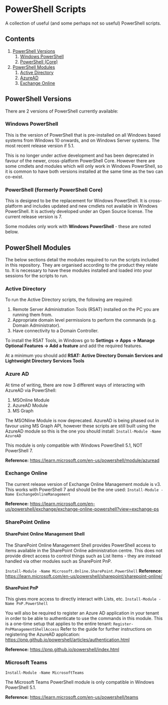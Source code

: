 # PowerShell Scripts
A collection of useful (and some perhaps not so useful) PowerShell scripts.

## Contents

1. [PowerShell Versions](#powershell-versions)
    1. [Windows PowerShell](#windows-powershell)
    2. [PowerShell (Core)](#powershell-formerly-powershell-core)
2. [PowerShell Modules](#powershell-modules)
    1. [Active Directory](#active-directory)
    2. [AzureAD](#azure-ad)
    3. [Exchange Online](#exchange-online)


## PowerShell Versions
There are 2 versions of PowerShell currently available:

### Windows PowerShell
This is the version of PowerShell that is pre-installed on all Windows based systems from Windows 10 onwards, and on Windows Server systems. The most recent release version if 5.1. 

This is no longer under active development and has been deprecated in favour of the newer, cross-platform PowerShell Core. However there are some cmdlets and modules which will only work in Windows PowerShell, so it is common to have both versions installed at the same time as the two can co-exist.

### PowerShell (formerly PowerShell Core)
This is designed to be the replacement for Windows PowerShell. It is cross-platform and includes updated and new cmdlets not available in Windows PowerShell. It is actively developed under an Open Source license. The current release version is 7.

Some modules only work with **Windows PowerShell** - these are noted below.

## PowerShell Modules
The below sections detail the modules required to run the scripts included in this repository. They are organised according to the product they relate to. It is necessary to have these modules installed and loaded into your sessions for the scripts to run.

### Active Directory
To run the Active Directory scripts, the following are required:

1. Remote Server Administration Tools (RSAT) installed on the PC you are running them from.
2. Appropriate domain level permissions to perform the commands (e.g. Domain Administrator).
3. Have connectivity to a Domain Controller.

To install the RSAT Tools, in Windows go to **Settings -> Apps -> Manage Optional Features -> Add a feature** and add the required features.

At a minimum you should add **RSAT: Active Directory Domain Services and Lightweight Directory Services Tools**

### Azure AD
At time of writing, there are now 3 different ways of interacting with AzureAD via PowerShell:

1. MSOnline Module
2. AzureAD Module
3. MS Graph

The MSONline Module is now deprecated. AzureAD is being phased out in favour using MS Graph API, however these scripts are still built using the AzureAD module so this is the one you should install:
`Install-Module -Name AzureAD`

This module is only compatible with Windows PowerShell 5.1, NOT PowerShell 7.

**Reference:** https://learn.microsoft.com/en-us/powershell/module/azuread


### Exchange Online
The current release version of Exchange Online Management module is v3. This works with PowerShell 7 and should be the one used:
`Install-Module -Name ExchangeOnlineManagement`

**Reference:** https://learn.microsoft.com/en-us/powershell/exchange/exchange-online-powershell?view=exchange-ps


### SharePoint Online
#### SharePoint Online Management Shell
The SharePoint Online Management Shell provides PowerShell access to items available in the SharePoint Online administration centre. This does not provide direct access to control things such as List Items - they are instead handled via other modules such as SharePoint PnP.

`Install-Module -Name Microsoft.Online.SharePoint.PowerShell`
**Reference:** https://learn.microsoft.com/en-us/powershell/sharepoint/sharepoint-online/

#### SharePoint PnP
This gives more access to directly interact with Lists, etc.
`Install-Module -Name PnP.PowerShell`

You will also be required to register an Azure AD application in your tenant in order to be able to authenticate to use the commands in this module. This is a one-time setup that applies to the entire tenant:
`Register-PnPManagementShellAccess`
Refer to the guide for further instructions on registering the AzureAD application: https://pnp.github.io/powershell/articles/authentication.html

**Reference:** https://pnp.github.io/powershell/index.html



### Microsoft Teams
`Install-Module -Name MicrosoftTeams`

The Microsoft Teams PowerShell module is only compatible in Windows PowerShell 5.1.

**Reference:** https://learn.microsoft.com/en-us/powershell/teams